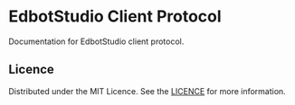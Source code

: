 # EdbotStudio Client Protocol

Documentation for EdbotStudio client protocol.

<!-- LICENCE -->
## Licence

Distributed under the MIT Licence. See the [LICENCE](../main/LICENCE) for more information.
